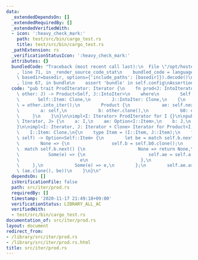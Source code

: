 ```yaml
---
data:
  _extendedDependsOn: []
  _extendedRequiredBy: []
  _extendedVerifiedWith:
  - icon: ':heavy_check_mark:'
    path: test/src/bin/cargo_test.rs
    title: test/src/bin/cargo_test.rs
  _pathExtension: rs
  _verificationStatusIcon: ':heavy_check_mark:'
  attributes: {}
  bundledCode: "Traceback (most recent call last):\n  File \"/opt/hostedtoolcache/Python/3.9.0/x64/lib/python3.9/site-packages/onlinejudge_verify/documentation/build.py\"\
    , line 71, in _render_source_code_stat\n    bundled_code = language.bundle(stat.path,\
    \ basedir=basedir, options={'include_paths': [basedir]}).decode()\n  File \"/opt/hostedtoolcache/Python/3.9.0/x64/lib/python3.9/site-packages/onlinejudge_verify/languages/user_defined.py\"\
    , line 67, in bundle\n    assert 'bundle' in self.config\nAssertionError\n"
  code: "pub trait ProdIterator: Iterator {\n    fn prod<J: IntoIterator>(mut self,\
    \ other: J) -> Product<Self, J::IntoIter>\n    where\n        Self: Sized,\n \
    \       Self::Item: Clone,\n        J::IntoIter: Clone,\n    {\n        let other\
    \ = other.into_iter();\n        Product {\n            ae: self.next(),\n    \
    \        a: self,\n            b: other.clone(),\n            b0: other,\n   \
    \     }\n    }\n}\n\nimpl<I: Iterator> ProdIterator for I {}\n\npub struct Product<I:\
    \ Iterator, J> {\n    a: I,\n    ae: Option<I::Item>,\n    b: J,\n    b0: J,\n\
    }\n\nimpl<I: Iterator, J: Iterator + Clone> Iterator for Product<I, J>\nwhere\n\
    \    I::Item: Clone,\n{\n    type Item = (I::Item, J::Item);\n    fn next(&mut\
    \ self) -> Option<Self::Item> {\n        let be = match self.b.next() {\n    \
    \        None => {\n                self.b = self.b0.clone();\n              \
    \  match self.b.next() {\n                    None => return None,\n         \
    \           Some(e) => {\n                        self.ae = self.a.next();\n \
    \                       e\n                    },\n                }\n       \
    \     },\n            Some(e) => e,\n        };\n        self.ae.as_ref().map(|ae|\
    \ (ae.clone(), be))\n    }\n}\n"
  dependsOn: []
  isVerificationFile: false
  path: src/iter/prod.rs
  requiredBy: []
  timestamp: '2020-11-17 21:49:18+09:00'
  verificationStatus: LIBRARY_ALL_AC
  verifiedWith:
  - test/src/bin/cargo_test.rs
documentation_of: src/iter/prod.rs
layout: document
redirect_from:
- /library/src/iter/prod.rs
- /library/src/iter/prod.rs.html
title: src/iter/prod.rs
---
```

